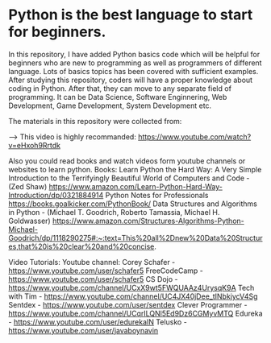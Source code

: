 # Python is the best language to start for beginners.

In this repository, I have added Python basics code which will be helpful for beginners who are new to programming as well as programmers of different language. 
Lots of basics topics has been covered with sufficient examples. After studying this repository, coders will have a proper knowledge about coding in Python. 
After that, they can move to any separate field of programming. It can be Data Science, Software Enginnering, Web Development, Game Development, System Development etc.


The materials in this repository were collected from:

--> This video is highly recommanded:
https://www.youtube.com/watch?v=eHxoh9Rrtdk

Also you could read books and watch videos form youtube channels or websites to learn python.
Books:
  Learn Python the Hard Way: A Very Simple Introduction to the Terrifyingly Beautiful World of Computers and Code - (Zed Shaw)
  https://www.amazon.com/Learn-Python-Hard-Way-Introduction/dp/0321884914
  Python Notes for Professionals
  https://books.goalkicker.com/PythonBook/
  Data Structures and Algorithms in Python - (Michael T. Goodrich, Roberto Tamassia, Michael H. Goldwasser)
  https://www.amazon.com/Structures-Algorithms-Python-Michael-Goodrich/dp/1118290275#:~:text=This%20all%2Dnew%20Data%20Structures,that%20is%20clear%20and%20concise.
  
Video Tutorials:
  Youtube channel:
    Corey Schafer - https://www.youtube.com/user/schafer5 
    FreeCodeCamp - https://www.youtube.com/user/schafer5
    CS Dojo - https://www.youtube.com/channel/UCxX9wt5FWQUAAz4UrysqK9A
    Tech with Tim - https://www.youtube.com/channel/UC4JX40jDee_tINbkjycV4Sg
    Sentdex - https://www.youtube.com/user/sentdex
    Clever Programmer - https://www.youtube.com/channel/UCqrILQNl5Ed9Dz6CGMyvMTQ
    Edureka - https://www.youtube.com/user/edurekaIN
    Telusko - https://www.youtube.com/user/javaboynavin
